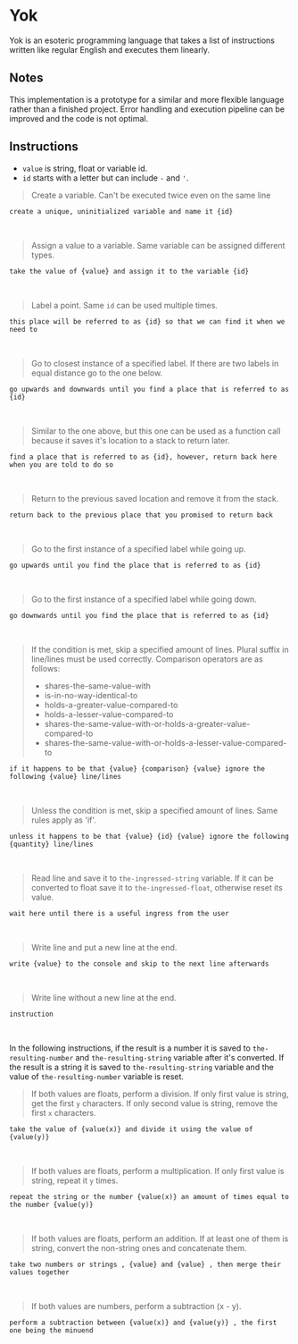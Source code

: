 # Yok
Yok is an esoteric programming language that takes a list of instructions written like regular English and executes them linearly.

## Notes
This implementation is a prototype for a similar and more flexible language rather than a finished project. Error handling and execution pipeline can be improved and the code is not optimal.

## Instructions
- `value` is string, float or variable id.
- `id` starts with a letter but can include `-` and `'`.

> Create a variable. Can't be executed twice even on the same line
```
create a unique, uninitialized variable and name it {id}
```
&nbsp;

> Assign a value to a variable. Same variable can be assigned different types.
```
take the value of {value} and assign it to the variable {id}
```
&nbsp;

> Label a point. Same `id` can be used multiple times.
```
this place will be referred to as {id} so that we can find it when we need to
```
&nbsp;

> Go to closest instance of a specified label. If there are two labels in equal distance go to the one below.
```
go upwards and downwards until you find a place that is referred to as {id}
```
&nbsp;

> Similar to the one above, but this one can be used as a function call because it saves it's location to a stack to return later. 
```
find a place that is referred to as {id}, however, return back here when you are told to do so
```
&nbsp;

> Return to the previous saved location and remove it from the stack.
```
return back to the previous place that you promised to return back
```
&nbsp;

> Go to the first instance of a specified label while going up.
```
go upwards until you find the place that is referred to as {id}
```
&nbsp;

> Go to the first instance of a specified label while going down.
```
go downwards until you find the place that is referred to as {id}
```
&nbsp;

> If the condition is met, skip a specified amount of lines. Plural suffix in line/lines must be used correctly. Comparison operators are as follows:
> - shares-the-same-value-with
> - is-in-no-way-identical-to
> - holds-a-greater-value-compared-to
> - holds-a-lesser-value-compared-to
> - shares-the-same-value-with-or-holds-a-greater-value-compared-to
> - shares-the-same-value-with-or-holds-a-lesser-value-compared-to
```
if it happens to be that {value} {comparison} {value} ignore the following {value} line/lines
```
&nbsp;

> Unless the condition is met, skip a specified amount of lines. Same rules apply as 'if'.
```
unless it happens to be that {value} {id} {value} ignore the following {quantity} line/lines
```
&nbsp;

> Read line and save it to `the-ingressed-string` variable. If it can be converted to float save it to `the-ingressed-float`, otherwise reset its value.
```
wait here until there is a useful ingress from the user
```
&nbsp;

> Write line and put a new line at the end.
```
write {value} to the console and skip to the next line afterwards
```
&nbsp;

> Write line without a new line at the end.
```
instruction
```
&nbsp;

In the following instructions, if the result is a number it is saved to `the-resulting-number` and `the-resulting-string` variable after it's converted. If the result is a string it is saved to `the-resulting-string` variable and the value of `the-resulting-number` variable is reset.
&nbsp;

> If both values are floats, perform a division. If only first value is string, get the first `y` characters. If only second value is string, remove the first `x` characters.
```
take the value of {value(x)} and divide it using the value of {value(y)}
```
&nbsp;

> If both values are floats, perform a multiplication. If only first value is string, repeat it `y` times.
```
repeat the string or the number {value(x)} an amount of times equal to the number {value(y)}
```
&nbsp;

> If both values are floats, perform an addition. If at least one of them is string, convert the non-string ones and concatenate them.
```
take two numbers or strings , {value} and {value} , then merge their values together
```
&nbsp;

> If both values are numbers, perform a subtraction (x - y).
```
perform a subtraction between {value(x)} and {value(y)} , the first one being the minuend
```
&nbsp;
